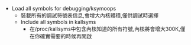 - Load all symbols for debugging/ksymoops
    - 裝載所有的調試符號表信息,會增大內核體積,僅供調試時選擇
    - Include all symbols in kallsyms
        - 在/proc/kallsyms中包含內核知道的所有符號,內核將會增大300K,僅在你確實需要的時候再開啟
